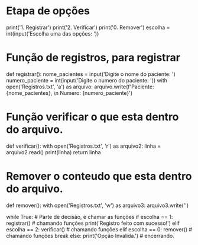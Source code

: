 # Etapa de opções
print('1. Registrar')
print('2. Verificar')
print('0. Remover')
escolha = int(input('Escolha uma das opções: '))

# Função de registros, para registrar
def registrar():
    nome_pacientes = input('Digite o nome do paciente: ')
    numero_paciente = int(input('Digite o numero do paciente: '))
    with open('Registros.txt', 'a') as arquivo:
        arquivo.write(f'Paciente: {nome_pacientes}, \n Numero: {numero_paciente}')

# Função verificar o que esta dentro do arquivo.
def verificar():
    with open('Registros.txt', 'r') as arquivo2:
        linha = arquivo2.read()
        print(linha)
        return linha
    
# Remover o conteudo que esta dentro do arquivo.
def remover():
    with open('Registros.txt', 'w') as arquivo3:
        arquivo3.write('')

while True:
    # Parte de decisão, e chamar as funções 
    if escolha == 1:
        registrar() # chamando funções
        print('Registro feito com sucesso!')
    elif escolha == 2:
        verificar() # chamando funções
    elif escolha == 0:
        remover() # chamando funções
        break
    else:
        print('Opção Invalida.') # encerrando.
